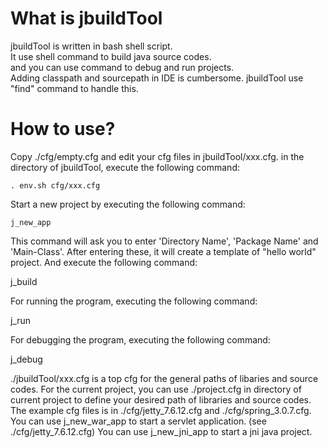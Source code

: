 What is jbuildTool
=============
jbuildTool is written in bash shell script.  
It use shell command to build java source codes.  
and you can use command to debug and run projects.  
Adding classpath and sourcepath in IDE is cumbersome. jbuildTool use "find" command to handle this.  

How to use?
=============
Copy ./cfg/empty.cfg and edit your cfg files in jbuildTool/xxx.cfg.
in the directory of jbuildTool, execute the following command:  

    . env.sh cfg/xxx.cfg

Start a new project by executing the following command:

    j_new_app

This command will ask you to enter 'Directory Name', 'Package Name' and 'Main-Class'.
After entering these, it will create a template of "hello world" project.
And execute the following command:

   j_build 

For running the program, executing the following command:

   j_run

For debugging the program, executing the following command:

   j_debug


./jbuildTool/xxx.cfg is a top cfg for the general paths of libaries and source codes.
For the current project, you can use ./project.cfg in directory of current project to 
define your desired path of libraries and source codes.   
The example cfg files is in ./cfg/jetty_7.6.12.cfg and ./cfg/spring_3.0.7.cfg.
You can use j_new_war_app to start a servlet application. (see ./cfg/jetty_7.6.12.cfg)
You can use j_new_jni_app to start a jni java project.




